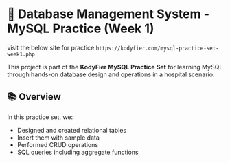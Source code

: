 # 🏥 Database Management System - MySQL Practice (Week 1)
visit the below site for practice
`https://kodyfier.com/mysql-practice-set-week1.php`

This project is part of the **KodyFier MySQL Practice Set** for learning MySQL through hands-on database design and operations in a hospital scenario.

## 📚 Overview
In this practice set, we:
- Designed and created relational tables
- Insert them with sample data
- Performed CRUD operations
- SQL queries including aggregate functions